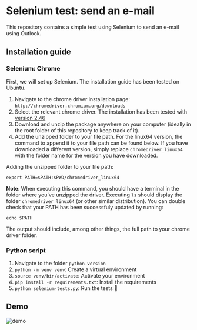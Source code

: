 # Selenium test: send an e-mail

This repository contains a simple test using Selenium to send an e-mail using Outlook.

## Installation guide

### Selenium: Chrome
First, we will set up Selenium. The installation guide has been tested on Ubuntu.

1. Navigate to the chrome driver installation page: `http://chromedriver.chromium.org/downloads`
2. Select the relevant chrome driver. The installation has been tested with [version 2.46](https://chromedriver.storage.googleapis.com/index.html?path=2.46/)
3. Download and unzip the package anywhere on your computer (ideally in the root folder of this repository to keep track of it).
4. Add the unzipped folder to your file path. For the linux64 version, the command to append it to your file path can be found below. If you have downloaded a different version, simply replace `chromedriver_linux64` with the folder name for the version you have downloaded. 

Adding the unzipped folder to your file path:
```
export PATH=$PATH:$PWD/chromedriver_linux64
```
**Note**: When executing this command, you should have a terminal in the folder where you've unzipped the driver. Executing `ls` should display the folder `chromedriver_linux64` (or other similar distribution).
You can double check that your PATH has been successfuly updated by running:
```
echo $PATH
```
The output should include, among other things, the full path to your chrome driver folder.

### Python script

1. Navigate to the folder `python-version`
2. `python -m venv venv`: Create a virtual environment
3. `source venv/bin/activate`: Activate your environment
4. `pip install -r requirements.txt`: Install the requirements
5. `python selenium-tests.py`: Run the tests :tada:

## Demo
![demo](full_selenium_run.gif "Selenium Test Demo")
